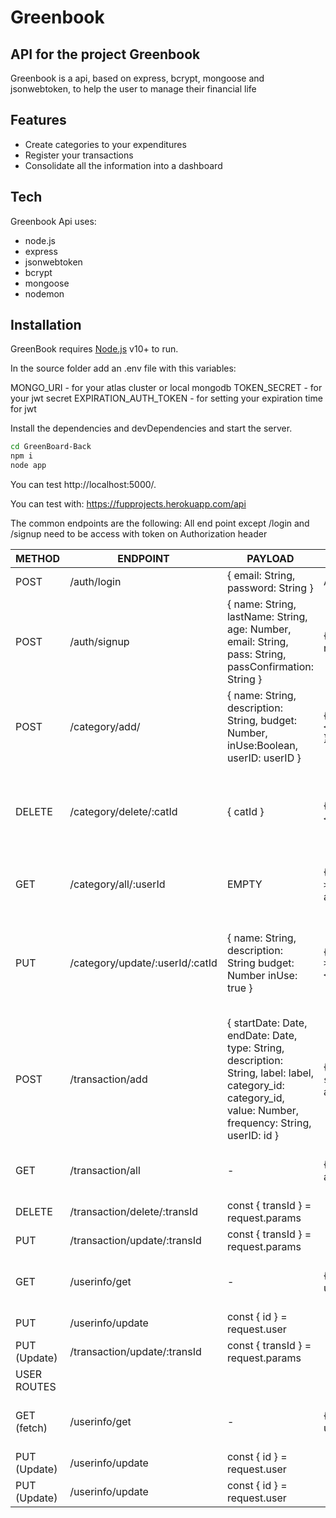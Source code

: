 # Greenbook
## API for the project Greenbook 

Greenbook is a api, based on express, bcrypt, mongoose and jsonwebtoken, to help the user to manage their financial life 

## Features

- Create categories to your expenditures
- Register your transactions
- Consolidate all the information into a dashboard

## Tech
Greenbook Api uses:
- node.js
- express
- jsonwebtoken
- bcrypt
- mongoose
- nodemon

## Installation

GreenBook requires [Node.js](https://nodejs.org/) v10+ to run.

In the source folder add an .env file with this variables:

MONGO_URI - for your atlas cluster or local mongodb TOKEN_SECRET - for your jwt secret EXPIRATION_AUTH_TOKEN - for setting your expiration time for jwt

Install the dependencies and devDependencies and start the server.

```sh
cd GreenBoard-Back
npm i
node app
```
You can test http://localhost:5000/.

You can test with: https://fupprojects.herokuapp.com/api

The common endpoints are the following:
All end point except /login and /signup need to be access with token on Authorization header

METHOD       | ENDPOINT                        | PAYLOAD                                                                                                                                                                                                                                 | RESPONSE (add status code)                                               | Action                                                                                                  |
|--------------|---------------------------------|-----------------------------------------------------------------------------------------------------------------------------------------------------------------------------------------------------------------------------------------|--------------------------------------------------------------------------|---------------------------------------------------------------------------------------------------------|
| POST         | /auth/login                     | { email: String, password: String }                                                                                                                                                                                                     | Auth token on Headers                                                    | Return JWT to private routes                                                                            |
| POST         | /auth/signup                    | { name: String, lastName: String, age: Number, email: String, pass:   String, passConfirmation: String }                                                                                                                                | { msg: New user created, newUser }                                       | Criacao de novo usuario + adicao de categorias default                                                  |
| POST         | /category/add/                  | { name: String, description: String, budget: Number,  inUse:Boolean, userID: userID }                                                                                                                                                   | { msg: `>${newUserCategory.name}< was added to user categories` }        | Adicionar novas categorias  à lista   de um usuario especifico                                          |
| DELETE       | /category/delete/:catId         | { catId }                                                                                                                                                                                                                               | { msg: `>${delUserCategory.name}< was deleted successfuly` }             | Deletar categoria especifica da lista de categorias de um usuario   especifico                          |
| GET          | /category/all/:userId           | EMPTY                                                                                                                                                                                                                                   | { msg: `All categories from >${userId}< are:`,   allCategoriesFromUser } | Busca todas as categorias de um unico usuario                                                           |
| PUT          | /category/update/:userId/:catId | {     name: String,       description: String    budget:   Number     inUse: true }                                                                                                                                                     | { msg: `>${getOneCategoryFromUser.name}< updated succesfuly` }           | Fazer update de categorias especificas jà pertencentes à lista de   categorias de um usuario especifico |
| POST         | /transaction/add                | {         startDate: Date,         endDate: Date,         type: String,         description: String,         label: label,         category_id: category_id,         value: Number,         frequency: String,         userID: id     } | { msg: `New transaction created successfuly`, addNewTransaction}         | Criar/Adicionar nova transacao ao Dash de um usuario especifico                                         |
| GET          | /transaction/all                | -                                                                                                                                                                                                                                       | { msg: `All transactions are:`, allTransactionsFromUser }                | Buscar todas as transacoes daquele usuario                                                              |
| DELETE       | /transaction/delete/:transId    | const { transId } = request.params                                                                                                                                                                                                      |                                                                          |                                                                                                         |
| PUT          | /transaction/update/:transId    | const { transId } = request.params                                                                                                                                                                                                      |                                                                          |                                                                                                         |
| GET          | /userinfo/get                   | -                                                                                                                                                                                                                                       | { msg: `User info is:`, userFullInfo }                                   | Buscar informacoes do usuario logado                                                                    |
| PUT          | /userinfo/update                | const { id } = request.user                                                                                                                                                                                                             |                                                                          |                                                                                                         |
| PUT (Update) | /transaction/update/:transId    | const { transId } = request.params                                                                                                                                                                                                      |                                                                          |                                                                                                         |
| USER ROUTES  |                                 |                                                                                                                                                                                                                                         |                                                                          |                                                                                                         |
| GET (fetch)  | /userinfo/get                   | -                                                                                                                                                                                                                                       | { msg: `User info is:`, userFullInfo }                                   | Buscar informacoes do usuario logado                                                                    |
| PUT (Update) | /userinfo/update                | const { id } = request.user                                                                                                                                                                                                             |                                                                          |                                                                                                         |
| PUT (Update) | /userinfo/update                | const { id } = request.user                                                                                                                                                                                                             |                                                                          |                                                                                                         |

